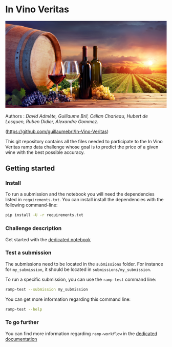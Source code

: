 

# In Vino Veritas

<img src="./img/Bandeau.jpeg" alt="Hparis" width="1200"/>

Authors : *David Admète, Guillaume Bril, Célian Charleau, Hubert de Lesquen, Ruben Didier, Alexandre Gommez*. 

(https://github.com/guillaumebrl/In-Vino-Veritas)

This git repository contains all the files needed to participate to the In Vino Veritas ramp data challenge whose goal is to predict the price of a given wine with the best possible accuracy.

## Getting started

### Install

To run a submission and the notebook you will need the dependencies listed
in `requirements.txt`. You can install install the dependencies with the
following command-line:

```bash
pip install -U -r requirements.txt
```

### Challenge description

Get started with the [dedicated notebook](./in_vino_veritas_starting_kit.ipynb)


### Test a submission

The submissions need to be located in the `submissions` folder. For instance
for `my_submission`, it should be located in `submissions/my_submission`.

To run a specific submission, you can use the `ramp-test` command line:

```bash
ramp-test --submission my_submission
```

You can get more information regarding this command line:

```bash
ramp-test --help
```

### To go further

You can find more information regarding `ramp-workflow` in the
[dedicated documentation](https://paris-saclay-cds.github.io/ramp-docs/ramp-workflow/stable/using_kits.html)
